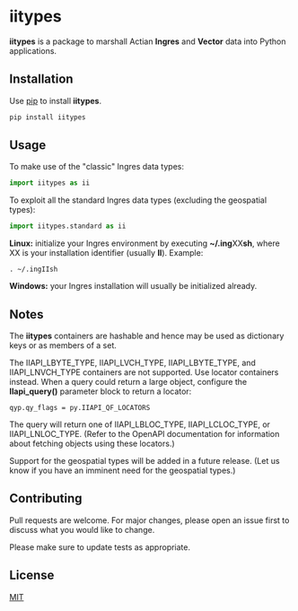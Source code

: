 # iitypes

**iitypes** is a package to marshall Actian **Ingres** and **Vector** data into Python
applications.

## Installation

Use [pip](https://pip.pypa.io/en/stable/) to install **iitypes**.

```bash
pip install iitypes
```

## Usage

To make use of the "classic" Ingres data types:

```python
import iitypes as ii
```

To exploit all the standard Ingres data types (excluding the geospatial types):

```python
import iitypes.standard as ii
```

**Linux:** initialize your Ingres environment by executing **~/.ing**XX**sh**, where XX
is your installation identifier (usually **II**). Example:

```
. ~/.ingIIsh
```

**Windows:** your Ingres installation will usually be initialized already.

## Notes

The **iitypes** containers are hashable and hence may be used as dictionary keys or
as members of a set.

The IIAPI_LBYTE_TYPE, IIAPI_LVCH_TYPE, IIAPI_LBYTE_TYPE, and IIAPI_LNVCH_TYPE
containers are not supported. Use locator containers instead. When a query
could return 
a large object, configure the **IIapi_query()** parameter block to return a
locator:
```
qyp.qy_flags = py.IIAPI_QF_LOCATORS
```
The query will return one of IIAPI_LBLOC_TYPE, IIAPI_LCLOC_TYPE, or
IIAPI_LNLOC_TYPE. (Refer to the OpenAPI documentation for information about
fetching objects using these locators.)

Support for the geospatial types will be added in a future release. (Let us
know if you have an imminent need for the geospatial types.)


## Contributing

Pull requests are welcome. For major changes, please open an issue first
to discuss what you would like to change.

Please make sure to update tests as appropriate.

## License

[MIT](https://choosealicense.com/licenses/mit/)

